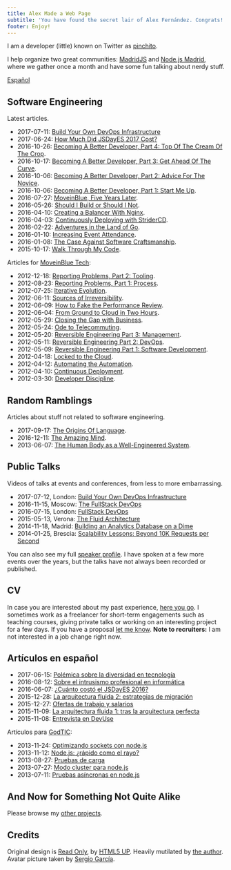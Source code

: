```yaml
---
title: Alex Made a Web Page
subtitle: 'You have found the secret lair of Alex Fernández. Congrats!'
footer: Enjoy!
---
```


I am a developer (little) known on Twitter as [pinchito](https://twitter.com/pinchito).

I help organize two great communities: [MadridJS](http://www.meetup.com/es/madridjs/) and [Node.js Madrid](http://www.meetup.com/es/Node-js-Madrid/),
where we gather once a month and have some fun talking about nerdy stuff.

[Español](#artículos-en-español)

## Software Engineering

Latest articles.

* 2017-07-11: [Build Your Own DevOps Infrastructure](2017/build-your-own-devops-infrastructure.html)
* 2017-06-24: [How Much Did JSDayES 2017 Cost?](2017/jsdayes-2017-cost.html)
* 2016-10-26: [Becoming A Better Developer, Part 4: Top Of The Cream Of The Crop](2016/top-of-the-cream-of-the-crop.html).
* 2016-10-17: [Becoming A Better Developer, Part 3: Get Ahead Of The Curve](2016/get-ahead-of-the-curve.html).
* 2016-10-06: [Becoming A Better Developer, Part 2: Advice For The Novice](2016/advice-for-the-novice.html).
* 2016-10-06: [Becoming A Better Developer, Part 1: Start Me Up](2016/start-me-up.html).
* 2016-07-27: [MoveinBlue, Five Years Later](2016/mib-five-years-later.html).
* 2016-05-26: [Should I Build or Should I Not](2016/build-or-not.html).
* 2016-04-10: [Creating a Balancer With Nginx](2016/nginx-balancer.html).
* 2016-04-03: [Continuously Deploying with StriderCD](2016/stridercd.html).
* 2016-02-22: [Adventures in the Land of Go](2016/golang-adventures.html).
* 2016-01-10: [Increasing Event Attendance](2016/event-attendance.html).
* 2016-01-08: [The Case Against Software Craftsmanship](2016/against-craftsmanship.html).
* 2015-10-17: [Walk Through My Code](2015/walk-through-my-code.html).

Articles for [MoveinBlue Tech](http://tech.moveinblue.com/):

* 2012-12-18: [Reporting Problems, Part 2: Tooling](2012/reporting-problems-part-2.html).
* 2012-08-23: [Reporting Problems, Part 1: Process](2012/reporting-problems-part-1.html).
* 2012-07-25: [Iterative Evolution](2012/iterative-evolution.html).
* 2012-06-11: [Sources of Irreversibility](2012/sources-of-irreversibility.html).
* 2012-06-09: [How to Fake the Performance Review](2012/performance-review.html).
* 2012-06-04: [From Ground to Cloud in Two Hours](2012/from-ground-to-cloud.html).
* 2012-05-29: [Closing the Gap with Business](2012/closing-the-gap.html).
* 2012-05-24: [Ode to Telecommuting](2012/ode-to-telecommuting.html).
* 2012-05-20: [Reversible Engineering Part 3: Management](2012/reversible-engineering-part-3.html).
* 2012-05-11: [Reversible Engineering Part 2: DevOps](2012/reversible-engineering-part-2.html).
* 2012-05-09: [Reversible Engineering Part 1: Software Development](2012/reversible-engineering-part-1.html).
* 2012-04-18: [Locked to the Cloud](2012/locked-to-the-cloud.html).
* 2012-04-12: [Automating the Automation](2012/automating-the-automation.html).
* 2012-04-10: [Continuous Deployment](2012/continuous-deployment.html).
* 2012-03-30: [Developer Discipline](2012/developer-discipline.html).

## Random Ramblings

Articles about stuff not related to software engineering.

* 2017-09-17: [The Origins Of Language](2017/origins-language.html).
* 2016-12-11: [The Amazing Mind](2016/the-amazing-mind.html).
* 2013-06-07: [The Human Body as a Well-Engineered System](2013/human-body-engineered-system.html).

## Public Talks

Videos of talks at events and conferences,
from less to more embarrassing.

* 2017-07-12, London: [Build Your Own DevOps Infrastructure](https://skillsmatter.com/skillscasts/10239-build-your-own-devops-infrastructure)
* 2016-11-15, Moscow: [The FullStack DevOps](https://www.youtube.com/watch?v=rofFbzBMchw)
* 2016-07-15, London: [FullStack DevOps](https://skillsmatter.com/skillscasts/8156-fullstack-devops)
* 2015-05-13, Verona: [The Fluid Architecture](https://vimeo.com/136912284)
* 2014-11-18, Madrid: [Building an Analytics Database on a Dime](https://www.youtube.com/watch?v=F3rzQdCDxgg)
* 2014-01-25, Brescia: [Scalability Lessons: Beyond 10K Requests per Second](https://vimeo.com/121892726)

You can also see my full
[speaker profile](permanent/speaker.html).
I have spoken at a few more events over the years,
but the talks have not always been recorded or published.

## CV

In case you are interested about my past experience,
[here you go](permanent/cv.html).
I sometimes work as a freelancer for short-term engagements
such as teaching courses,
giving private talks
or working on an interesting project for a few days.
If you have a proposal
[let me know](mailto:alexfernandeznpm@gmail.com).
**Note to recruiters:**
I am not interested in a job change right now.

## Artículos en español

* 2017-06-15: [Polémica sobre la diversidad en tecnología](2017/diversidad-tecnologia.html)
* 2016-08-12: [Sobre el intrusismo profesional en informática](2016/sobre-intrusismo-profesional.html)
* 2016-06-07: [¿Cuánto costó el JSDayES 2016?](2016/cuanto-costo-jsdayes-2016.html)
* 2015-12-28: [La arquitectura fluida 2: estrategias de migración](2015/arquitectura-fluida-2-estrategias-migracion.html)
* 2015-12-27: [Ofertas de trabajo y salarios](2015/ofertas-salarios.html)
* 2015-11-09: [La arquitectura fluida 1: tras la arquitectura perfecta](2015/arquitectura-fluida-1-arquitectura-perfecta.html)
* 2015-11-08: [Entrevista en DevUse](2015/entrevista-devuse.html)

Artículos para [GodTIC](http://www.godtic.com/blog/):

* 2013-11-24: [Optimizando sockets con node.js](2013/optimizando-sockets.html)
* 2013-11-12: [Node.js: ¿rápido como el rayo?](2013/nodejs-rapido-como-el-rayo.html)
* 2013-08-27: [Pruebas de carga](2013/pruebas-de-carga.html)
* 2013-07-27: [Modo cluster para node.js](2013/modo-cluster.html)
* 2013-07-11: [Pruebas asíncronas en node.js](2013/pruebas-asincronas.html)

## And Now for Something Not Quite Alike

Please browse my [other projects](https://github.com/alexfernandez/).

## Credits

Original design is [Read Only](http://html5up.net/read-only), by [HTML5 UP](http://html5up.net).
Heavily mutilated by [the author](https://twitter.com/pinchito).
Avatar picture taken by [Sergio García](https://twitter.com/sgmonda).

